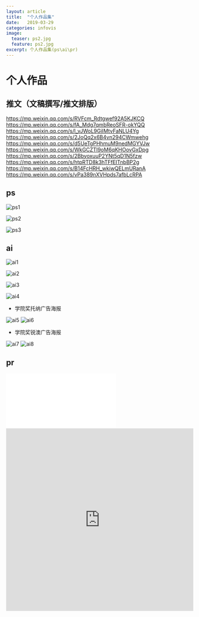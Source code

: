 ```yaml
---
layout: article
title:  "个人作品集"
date:   2019-03-29
categories: infovis
image:
  teaser: ps2.jpg
  feature: ps2.jpg
excerpt: 个人作品集(ps\ai\pr)
---
```


# 个人作品

## 推文（文稿撰写/推文排版）
<https://mp.weixin.qq.com/s/RVFcm_Rdtgwef92A5KJKCQ>
<https://mp.weixin.qq.com/s/fA_Mdg7qmbReoSFR-okYQQ>
<https://mp.weixin.qq.com/s/l_vJWoL9GiIMtvFaNLU4Yg>
<https://mp.weixin.qq.com/s/2JoQq2x6B4vn294CWmwehg>
<https://mp.weixin.qq.com/s/d5UeTgPHhmuM9nedMGYVJw>
<https://mp.weixin.qq.com/s/WkGCZTl9oM6qKHOovGxDpg>
<https://mp.weixin.qq.com/s/2BbyoxuuP2YNt5qD1N5fzw>
<https://mp.weixin.qq.com/s/htpRTD8k3hTFfEITnbBP2g>
<https://mp.weixin.qq.com/s/B14FcHRH_wkiwQELmURanA>
<https://mp.weixin.qq.com/s/vPa389nXVHpds7afbLcRPA>

## ps
![ps1](https://luo00789.github.io/images/ps.jpg)

![ps2](https://luo00789.github.io/images/ps2.jpg)

![ps3](https://luo00789.github.io/images/ps3.jpg)

## ai
![ai1](https://luo00789.github.io/images/ai1.jpg)

![ai2](https://luo00789.github.io/images/ai2.jpg)

![ai3](https://luo00789.github.io/images/ai3.jpg)

![ai4](https://luo00789.github.io/images/ai4.jpg)

- 学院奖托纳广告海报

![ai5](https://luo00789.github.io/images/ai5.jpg)
![ai6](https://luo00789.github.io/images/ai6.jpg)

- 学院奖锐澳广告海报

![ai7](https://luo00789.github.io/images/ai7.jpg)
![ai8](https://luo00789.github.io/images/ai8.jpg)



## pr

<iframe src="//player.bilibili.com/player.html?aid=53919288&cid=94320616&page=1" scrolling="no" border="0" frameborder="no" framespacing="0" allowfullscreen="true"> </iframe>

<iframe height=498 width=510 src='http://player.youku.com/embed/XNDExNjkzNTIyNA==' frameborder=0 'allowfullscreen'></iframe>